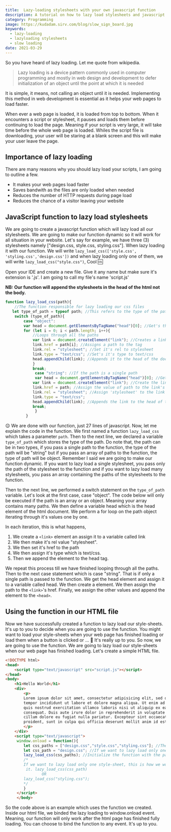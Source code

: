 ```yaml
---
title:  Lazy-loading stylesheets with your own javascript function
description: A tutorial on how to lazy load stylesheets and javascript files 
category: Programming
image: https://kudadam.sirv.com/blog/slow_sign_board.jpg
keywords: 
  - lazy-loading
  - lazyloading stylesheets
  - slow loading
date: 2021-03-29
---
```


So you have heard of lazy loading. Let me quote from wikipedia. 
> Lazy loading is a device pattern commonly used in computer programming and mostly in 
> web design and development to defer initialization of an object until the point at 
> which it is needed

It is simple, it means, not calling an object until it is needed. Implementing this method in web development is essential as it helps your web pages to load faster. 

When ever a web page is loaded, it is loaded from top to bottom. When it encounters a script or stylesheet, it pauses and loads them before continuing to load the page.
Meaning if your script is very large, it will take time before the whole web page is loaded.
Whiles the script file is downloading, your user will be staring at a blank screen and this will make your user leave the page.


## Importance of lazy loading

There are many reasons why you should lazy load your scripts, I am going to outline a few.

- It makes your web pages load faster
- Saves bandwith as the files are only loaded when needed
- Reduces the number of HTTP requests during page load
- Reduces the chance of a visitor leaving your website

## JavaScript function to lazy load stylesheets
We are going to create a javascript function which will lazy load all our stylesheets. We are going to make our function dynamic so it will work for all situation in your website.
Let's say for example, we have three (3) stylesheets namely ["design.css, style.css, styling.css"]. When lazy loading it with our function.
We will write `lazy_load_css(['style.css', 'styling.css','design.css'])` and when lazy loading only one of them, we will write `lazy_load_css("style.css")`, Cool :cool:

Open your IDE and create a new file. Give it any name but make sure it's extension is '.js'. I am going to call my file's name 'script.js'

__NB: Our function will append the stylesheets in the head of the html not the body.__

```javascript
function lazy_load_css(path){
    //The function responsible for lazy loading our css files
   let type_of_path = typeof path; //This refers to the type of the path. It can be string or object 
    switch (type_of_path){ 
        case "object":
        var head = document.getElementsByTagName("head")[0]; //Get's the head element 
        for (let i = 0; i < path.length; i++){ 
            //Loops through all the paths
            var link = document.createElement("link"); //Creates a link element 
            link.href = path[i]; //Assigns a path to the tag 
            link.rel = "stylesheet"; //Set it's rel to stylesheet 
            link.type = "text/css"; //Set's it's type to text/css
            head.appendChild(link); //Appends it to the head of the document.
            }
            break;
             case "string": //If the path is a single path
             var head = document.getElementsByTagName("head")[0]; //Get the head element from the html document
            var link = document.createElement("link"); //Create the link element
            link.href = path; //Assign the value of path to the link's href 
            link.rel = "stylesheet"; //Assign 'stylesheet' to the link 
            link.type = "text/css";
            head.appendChild(link); //Appends the link to the head of the document. 
            break;
             } 
         } 
```

:relieved: We are done with our function, just 27 lines of javascript.
Now, let me explain the code in the function. We first named a function `lazy_load_css` which takes a parameter `path`.
Then to the next line, we declared a variable `type_of_path` which stores the type of the
path. Do note that, the path can be in two types, if you pass a single path to the
function, the type of the path will be "string" but if you pass an array of paths to the
function, the type of path will be object. Remember I said we are going to make our 
function dynamic.
If you want to lazy load a single stylesheet, you pass only the path of the stylesheet
to the function and if you want to lazy load many stylesheets, you pass an array
containing the paths of the stylesheets to the function.

Then to the next line, we performed a switch statement on the `type_of_path` variable. Let's look at the first case, case "object". The code below will only be executed if the path is an array or an object. Meaning your array contains many paths. We then define a variable head which is the head element of the html document.
We perform a for loop on the path object iterating through it's values one by one. 

In each iteration, this is what happens,

1.   We create a `<link>` element an assign it to a variable called link
2.   We then make it's rel value "stylesheet".
3.   We then set it's href to the path
4.   We then assign it's type which is text/css.
5.  Then we append the element to the head tag.

We repeat this process till we have finished looping through all the paths.
Then to the next case statement which is case "string". That is if only a single path is passed to the function.
We get the head element and assign it to a variable called head. We then create a <link> element.
We then assign the path to the `<link>`'s href.
Finally, we assign the other values and append the element to the `<head>`. 

## Using the function in our HTML file

Now we have successfully created a function to lazy load our style-sheets. It's up to you to decide when you are going to use the function.
You might want to load your style-sheets when your web page has finished loading or load them when a button is clicked or ... :thinking:
It's really up to you. So now, we are going to use the function. We are going to lazy load our  style-sheets when our web page has finished loading.
Let's create a simple HTML file. 

```html
<!DOCTYPE html>
<head>
    <script type="text/javascript" src="script.js"></script>
</head>
<body>
    <h1>Hello World</h1>
    <div>
        <p>
        Lorem ipsum dolor sit amet, consectetur adipisicing elit, sed do eiusmod
        tempor incididunt ut labore et dolore magna aliqua. Ut enim ad minim veniam,
        quis nostrud exercitation ullamco laboris nisi ut aliquip ex ea commodo
        consequat. Duis aute irure dolor in reprehenderit in voluptate velit esse
        cillum dolore eu fugiat nulla pariatur. Excepteur sint occaecat cupidatat non
        proident, sunt in culpa qui officia deserunt mollit anim id est laborum.
        </p>
    </div> 
    <script type="text/javascript">
     window.onload = function(){
        let css_paths = ["design.css","style.css","styling.css"]; //The paths to the css files we want to lazy load.                         
        let css_path = "design.css"; //If we want to lazy load only one stylesheet, this will be the code                         
        lazy_load_css(css_paths); //Initialize the function with the paths.             
        /*
        If we want to lazy load only one style-sheet, this is how we would do
         it. lazy_load_css(css_path)
                OR 
        lazy_load_css("styling.css"); 
        */ 
        }
     </script>
     </body>
```
So the code above is an example which uses the function we created. Inside our html file, we binded the lazy loading to window.onload event. Meaning, our function will only work after the html page has finished fully loading. You can choose to bind the function to any event. It's up to you. 

